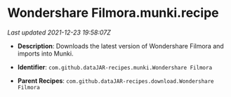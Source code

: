 # Wondershare Filmora.munki.recipe

_Last updated 2021-12-23 19:58:07Z_

- **Description**: Downloads the latest version of Wondershare Filmora and imports into Munki.

- **Identifier**: `com.github.dataJAR-recipes.munki.Wondershare Filmora`

- **Parent Recipes**: `com.github.dataJAR-recipes.download.Wondershare Filmora`